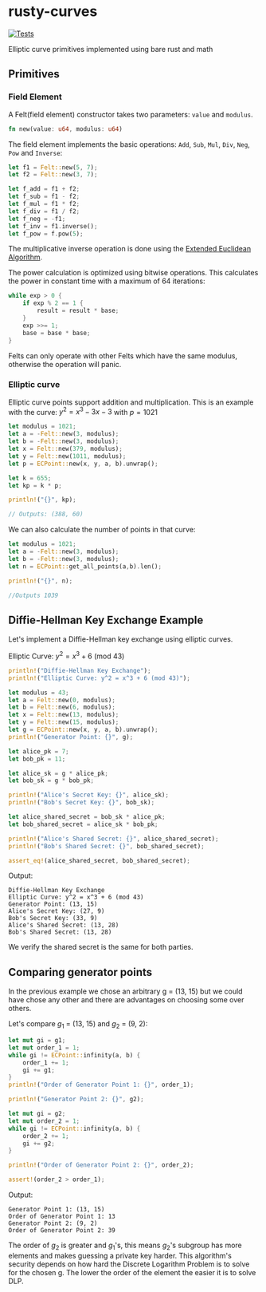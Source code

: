 # rusty-curves
[![Tests](https://github.com/matias-gonz/rusty-curves/actions/workflows/tests.yml/badge.svg)](https://github.com/matias-gonz/rusty-curves/actions/workflows/tests.yml)

Elliptic curve primitives implemented using bare rust and math

## Primitives

### Field Element

A Felt(field element) constructor takes two parameters: `value` and `modulus`.
```rust
fn new(value: u64, modulus: u64)
```

The field element implements the basic operations: `Add`, `Sub`, `Mul`, `Div`, `Neg`, `Pow` and `Inverse`:

```rust
let f1 = Felt::new(5, 7);
let f2 = Felt::new(3, 7);

let f_add = f1 + f2;
let f_sub = f1 - f2;
let f_mul = f1 * f2;
let f_div = f1 / f2;
let f_neg = -f1;
let f_inv = f1.inverse();
let f_pow = f.pow(5);
```

The multiplicative inverse operation is done using the [Extended Euclidean Algorithm](https://en.wikipedia.org/wiki/Extended_Euclidean_algorithm). 

The power calculation is optimized using bitwise operations. This calculates the power in constant time with a maximum of 64 iterations:

```rust
while exp > 0 {
    if exp % 2 == 1 {
        result = result * base;
    }
    exp >>= 1;
    base = base * base;
}
```

Felts can only operate with other Felts which have the same modulus, otherwise the operation will panic.

### Elliptic curve

Elliptic curve points support addition and multiplication. This is an example with the curve: $y^2 =x^3-3x-3$ with $p=1021$

```rust
let modulus = 1021;
let a = -Felt::new(3, modulus);
let b = -Felt::new(3, modulus);
let x = Felt::new(379, modulus);
let y = Felt::new(1011, modulus);
let p = ECPoint::new(x, y, a, b).unwrap();

let k = 655;
let kp = k * p;

println!("{}", kp);

// Outputs: (388, 60)
```

We can also calculate the number of points in that curve:
```rust
let modulus = 1021;
let a = -Felt::new(3, modulus);
let b = -Felt::new(3, modulus);
let n = ECPoint::get_all_points(a,b).len();

println!("{}", n);

//Outputs 1039
```

## Diffie-Hellman Key Exchange Example

Let's implement a Diffie-Hellman key exchange using elliptic curves.

Elliptic Curve: $y^2 = x^3 + 6$ (mod 43)
```rust
println!("Diffie-Hellman Key Exchange");
println!("Elliptic Curve: y^2 = x^3 + 6 (mod 43)");

let modulus = 43;
let a = Felt::new(0, modulus);
let b = Felt::new(6, modulus);
let x = Felt::new(13, modulus);
let y = Felt::new(15, modulus);
let g = ECPoint::new(x, y, a, b).unwrap();
println!("Generator Point: {}", g);

let alice_pk = 7;
let bob_pk = 11;

let alice_sk = g * alice_pk;
let bob_sk = g * bob_pk;

println!("Alice's Secret Key: {}", alice_sk);
println!("Bob's Secret Key: {}", bob_sk);

let alice_shared_secret = bob_sk * alice_pk;
let bob_shared_secret = alice_sk * bob_pk;

println!("Alice's Shared Secret: {}", alice_shared_secret);
println!("Bob's Shared Secret: {}", bob_shared_secret);

assert_eq!(alice_shared_secret, bob_shared_secret);
```

Output:
```
Diffie-Hellman Key Exchange
Elliptic Curve: y^2 = x^3 + 6 (mod 43)
Generator Point: (13, 15)
Alice's Secret Key: (27, 9)
Bob's Secret Key: (33, 9)
Alice's Shared Secret: (13, 28)
Bob's Shared Secret: (13, 28)
```

We verify the shared secret is the same for both parties.

## Comparing generator points

In the previous example we chose an arbitrary g = (13, 15) but we could have chose any other and there are advantages on choosing some over others.

Let's compare $g_1$ = (13, 15) and $g_2$ = (9, 2):

```rust
let mut gi = g1;
let mut order_1 = 1;
while gi != ECPoint::infinity(a, b) {
    order_1 += 1;
    gi += g1;
}
println!("Order of Generator Point 1: {}", order_1);

println!("Generator Point 2: {}", g2);

let mut gi = g2;
let mut order_2 = 1;
while gi != ECPoint::infinity(a, b) {
    order_2 += 1;
    gi += g2;
}

println!("Order of Generator Point 2: {}", order_2);

assert!(order_2 > order_1);
```

Output:
```
Generator Point 1: (13, 15)
Order of Generator Point 1: 13
Generator Point 2: (9, 2)
Order of Generator Point 2: 39
```

The order of $g_2$ is greater and $g_1$'s, this means $g_2$'s subgroup has more elements and makes guessing a private key harder. This algorithm's security depends on how hard the Discrete Logarithm Problem is to solve for the chosen g. The lower the order of the element the easier it is to solve DLP.
